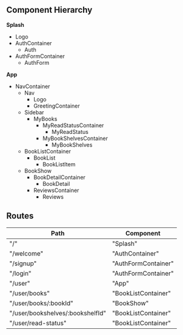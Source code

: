 ## Component Hierarchy

**Splash**
  - Logo
  - AuthContainer
    + Auth
  - AuthFormContainer
    + AuthForm

**App**
  + NavContainer
    - Nav
      + Logo
      + GreetingContainer
    - Sidebar
      + MyBooks
        - MyReadStatusContainer
          + MyReadStatus
        - MyBookShelvesContainer
          + MyBookShelves
    - BookListContainer
      + BookList
        - BookListItem
    - BookShow
      + BookDetailContainer
        - BookDetail
      + ReviewsContainer
        - Reviews

## Routes

|Path   | Component   |
|-------|-------------|
| "/" | "Splash" |
| "/welcome" | "AuthContainer" |
| "/signup" | "AuthFormContainer" |
| "/login" | "AuthFormContainer" |
| "/user" | "App" |
| "/user/books" | "BookListContainer" |
| "/user/books/:bookId" | "BookShow" |
| "/user/bookshelves/:bookshelfId" | "BookListContainer" |
| "/user/read-status" | "BookListContainer" |

